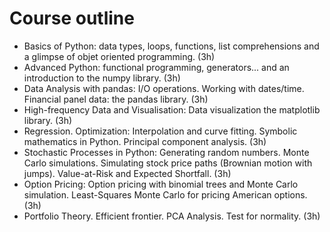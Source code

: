 # Course outline

* Basics of Python: data types, loops, functions, list comprehensions and a glimpse of objet oriented programming. (3h)
* Advanced Python: functional programming, generators... and an introduction to the numpy library. (3h)
* Data Analysis with pandas: I/O operations. Working with dates/time. Financial panel data: the pandas library.  (3h)
* High-frequency Data and Visualisation: Data visualization the matplotlib library. (3h) 
* Regression. Optimization: Interpolation and curve fitting. Symbolic mathematics in Python. Principal component analysis. (3h)
* Stochastic Processes in Python: Generating random numbers. Monte Carlo simulations. Simulating stock price paths (Brownian motion with jumps). Value-at-Risk and Expected Shortfall. (3h)
* Option Pricing: Option pricing with binomial trees and Monte Carlo simulation. Least-Squares Monte Carlo for pricing American options. (3h)
* Portfolio Theory. Efficient frontier. PCA Analysis. Test for normality. (3h)





